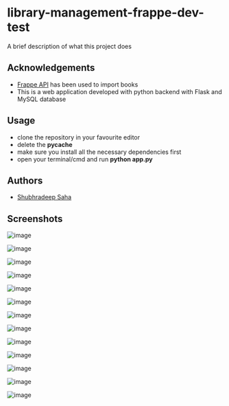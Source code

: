 
# library-management-frappe-dev-test

A brief description of what this project does


## Acknowledgements

 - [Frappe API](https://frappe.io/api/method/frappe-library) has been used to import books
 - This is a web application developed with python backend with Flask and MySQL database
 


## Usage

- clone the repository in your favourite editor
- delete the __pycache__
- make sure you install all the necessary dependencies first
- open your terminal/cmd and run __python app.py__

## Authors

- [Shubhradeep Saha](https://github.com/Jonty01)


## Screenshots

![image](https://user-images.githubusercontent.com/73744047/194200668-f21f8055-bca1-4930-9849-519dbcda741d.png)

![image](https://user-images.githubusercontent.com/73744047/194197689-25205c71-e5d8-4d78-a41c-1a6b1b5cc854.png)

![image](https://user-images.githubusercontent.com/73744047/194197800-267f57aa-30a5-4d83-ac4d-67bc16cdf627.png)

![image](https://user-images.githubusercontent.com/73744047/194200724-e58fc0a5-ae2c-433a-9d3d-74a2d3c7e610.png)

![image](https://user-images.githubusercontent.com/73744047/194198060-78772574-21bd-4604-beb7-c88cd244d349.png)

![image](https://user-images.githubusercontent.com/73744047/194200793-4db43c49-37fd-438f-bf18-3863cb15b1e0.png)

![image](https://user-images.githubusercontent.com/73744047/194200844-1fd97a5d-40cd-4ad9-a626-ae6cb6bb1333.png)

![image](https://user-images.githubusercontent.com/73744047/194201135-efb12af7-91b7-4cdf-97df-65c185cfea64.png)

![image](https://user-images.githubusercontent.com/73744047/194201202-56f9dc48-6c5f-41f2-b5b4-9f40debfde91.png)

![image](https://user-images.githubusercontent.com/73744047/194199567-2029018e-e1a0-4242-89c9-b5f5f3de17fc.png)

![image](https://user-images.githubusercontent.com/73744047/194199896-566b1fd6-d621-45d4-93ba-9bd39c445ef6.png)

![image](https://user-images.githubusercontent.com/73744047/194200492-33b83703-a029-4d56-9d3b-51bc8adcce6f.png)

![image](https://user-images.githubusercontent.com/73744047/194200516-a379e1a3-5c42-4c75-b53e-e4bc8714b357.png)

